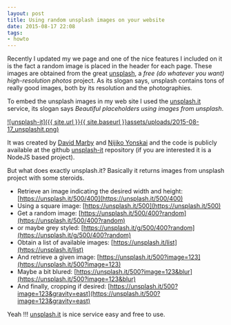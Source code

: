 ```yaml
---
layout: post
title: Using random unsplash images on your website
date: 2015-08-17 22:08
tags:
- howto
---
```


Recently I updated my we page and one of the nice features I included on it is the fact a random image is placed in the header for each page. These images are obtained from the great [unsplash](https://unsplash.com/), a *free (do whatever you want) high-resolution photos* project. As its slogan says, unsplash contains tons of really good images, both by its resolution and the photographies.

To embed the unsplash images in my web site I used the [unsplash.it](https://unsplash.it/) service, its slogan says *Beautiful placeholders using images from unsplash*.

[![unsplash-it]({{ site.url }}{{ site.baseurl }}assets/uploads/2015-08-17_unsplashit.png)](https://unsplash.it/)

It was created by  [David Marby](http://dmarby.se/) and [Nijiko Yonskai](https://github.com/Nijikokun) and the code is publicly available at the github [unsplash-it](https://github.com/DMarby/unsplash-it) repository (if you are interested it is a NodeJS based project).

But what does exactly unsplash.it? Basically it returns images from unsplash project with some steroids.

- Retrieve an image indicating the desired width and height: [https://unsplash.it/500/400](https://unsplash.it/500/400)
- Using a square image: [https://unsplash.it/500](https://unsplash.it/500)
- Get a random image: [https://unsplash.it/500/400?random](https://unsplash.it/500/400?random)
- or maybe grey styled: [https://unsplash.it/g/500/400?random](https://unsplash.it/g/500/400?random)
- Obtain a list of available images: [https://unsplash.it/list](https://unsplash.it/list)
- And retrieve a given image: [https://unsplash.it/500?image=123](https://unsplash.it/500?image=123)
- Maybe a bit blured: [https://unsplash.it/500?image=123&blur](https://unsplash.it/500?image=123&blur)
- And finally, cropping if desired: [https://unsplash.it/500?image=123&gravity=east](https://unsplash.it/500?image=123&gravity=east)

Yeah !!! [unsplash.it](https://unsplash.it/) is nice service easy and free to use.
